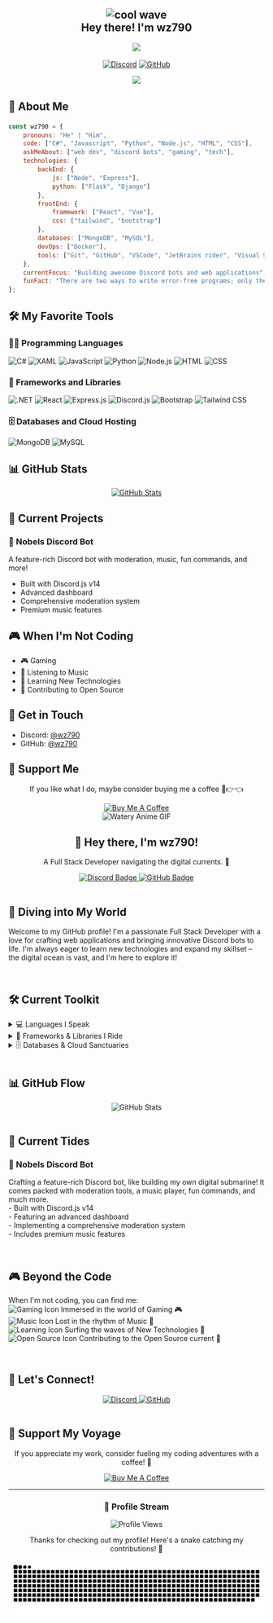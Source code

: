 <h2 align="center">
  <img src="https://media1.tenor.com/m/AuBOgaPV41cAAAAd/shinya-shinyahiragi.gif" alt="cool wave" width="300" ><br>
  Hey there! I'm wz790
</h2>

<p align="center">
  
  <img src="https://readme-typing-svg.herokuapp.com/?lines=🚀+Full+Stack+Developer;🤖+Discord+Bot+Developer;📘+Always+Learning+New+Things;&font=Fira%20Code&center=true&width=600&height=30&color=6C72CB&vCenter=true&size=20&pause=1200&duration=3800">
</p>

<div align="center">
  
[![Discord](https://img.shields.io/badge/Discord-7289DA?style=for-the-badge&logo=discord&logoColor=white)](https://discord.com/users/wz790)
[![GitHub](https://img.shields.io/badge/GitHub-100000?style=for-the-badge&logo=github&logoColor=white)](https://github.com/wz790)
</div>
<p align="center">
  <img src="https://img.shields.io/badge/OS-Fedora-294172?style=for-the-badge&logo=fedora&logoColor=white" />
</p>

## 🚀 About Me

```javascript
const wz790 = {
    pronouns: "He" | "Him",
    code: ["C#", "Javascript", "Python", "Node.js", "HTML", "CSS"],
    askMeAbout: ["web dev", "discord bots", "gaming", "tech"],
    technologies: {
        backEnd: {
            js: ["Node", "Express"],
            python: ["Flask", "Django"]
        },
        frontEnd: {
            framework: ["React", "Vue"],
            css: ["tailwind", "bootstrap"]
        },
        databases: ["MongoDB", "MySQL"],
        devOps: ["Docker"],
        tools: ["Git", "GitHub", "VSCode", "JetBrains rider", "Visual Studio Community"]
    },
    currentFocus: "Building awesome Discord bots and web applications",
    funFact: "There are two ways to write error-free programs; only the third one works"
};
```

## 🛠️ My Favorite Tools

### 👨‍💻 Programming Languages

<p>
  <img alt="C#" src="https://custom-icon-badges.demolab.com/badge/C%23-%23239120.svg?logo=cshrp&logoColor=white">
  <img alt="XAML" src="https://custom-icon-badges.demolab.com/badge/XAML-%230000FF.svg?logo=xml&logoColor=white">
  <img alt="JavaScript" src="https://img.shields.io/badge/JavaScript-F7DF1E.svg?logo=javascript&logoColor=black">
  <img alt="Python" src="https://img.shields.io/badge/Python-14354C.svg?logo=python&logoColor=white">
  <img alt="Node.js" src="https://img.shields.io/badge/Node.js-43853D.svg?logo=node.js&logoColor=white">
  <img alt="HTML" src="https://img.shields.io/badge/HTML-E34F26.svg?logo=html5&logoColor=white">
  <img alt="CSS" src="https://img.shields.io/badge/CSS-1572B6.svg?logo=css3&logoColor=white">
</p>

### 🧰 Frameworks and Libraries

<p>  
  <img alt=".NET" src="https://img.shields.io/badge/.NET-512BD4?logo=dotnet&logoColor=fff">
  <img alt="React" src="https://img.shields.io/badge/React-20232a.svg?logo=react&logoColor=%2361DAFB">
  <img alt="Express.js" src="https://img.shields.io/badge/Express.js-404d59.svg?logo=express&logoColor=white">
  <img alt="Discord.js" src="https://img.shields.io/badge/Discord.js-7289DA.svg?logo=discord&logoColor=white">
  <img alt="Bootstrap" src="https://img.shields.io/badge/Bootstrap-7952B3.svg?logo=bootstrap&logoColor=white">
  <img alt="Tailwind CSS" src="https://img.shields.io/badge/Tailwind%20CSS-38B2AC.svg?logo=tailwind-css&logoColor=white">
</p>

### 🗄️ Databases and Cloud Hosting

<p>
  <img alt="MongoDB" src="https://img.shields.io/badge/MongoDB-4ea94b.svg?logo=mongodb&logoColor=white">
  <img alt="MySQL" src="https://img.shields.io/badge/MySQL-00f.svg?logo=mysql&logoColor=white">
</p>



## 📊 GitHub Stats

<div align="center">
  
[![GitHub Stats](https://github-readme-stats-git-masterrstaa-rickstaa.vercel.app/api?username=wz790&show_icons=true&theme=tokyonight)](https://github.com/wz790)

</div>

## 🎯 Current Projects

### 🤖 Nobels Discord Bot
A feature-rich Discord bot with moderation, music, fun commands, and more!
- Built with Discord.js v14
- Advanced dashboard
- Comprehensive moderation system
- Premium music features

## 🎮 When I'm Not Coding

- 🎮 Gaming
- 🎵 Listening to Music
- 🌱 Learning New Technologies
- 🤝 Contributing to Open Source

## 💬 Get in Touch

- Discord: [@wz790](https://discord.com/users/wz790)
- GitHub: [@wz790](https://github.com/wz790)

## 🤝 Support Me

<div align="center">
  <p>If you like what I do, maybe consider buying me a coffee 🥺👉👈</p>
  <a href="https://www.buymeacoffee.com/wz790" target="_blank"><img src="https://cdn.buymeacoffee.com/buttons/v2/default-red.png" alt="Buy Me A Coffee" width="150" ></a>
</div>

<div align="center">
  <img src="https://i.imgur.com/AnEAo7G.gif" alt="Watery Anime GIF" width="200" /><br>
  <h2>🌊 Hey there, I'm wz790!</h2>
  <p>A Full Stack Developer navigating the digital currents. 🚀</p>
</div>

<div align="center">
  <a href="https://discord.com/users/wz790">
    <img src="https://img.shields.io/badge/Discord-7289DA?style=for-the-badge&logo=discord&logoColor=white" alt="Discord Badge">
  </a>
  <a href="https://github.com/wz790">
    <img src="https://img.shields.io/badge/GitHub-100000?style=for-the-badge&logo=github&logoColor=white" alt="GitHub Badge">
  </a>
</div>

<br>

## 🌊 Diving into My World

<p>
  Welcome to my GitHub profile! I'm a passionate Full Stack Developer with a love for crafting web applications and bringing innovative Discord bots to life. I'm always eager to learn new technologies and expand my skillset – the digital ocean is vast, and I'm here to explore it!
</p>

<br>

## 🛠️ Current Toolkit

<details>
  <summary>💻 Languages I Speak</summary>
  <p>
    <img alt="C#" src="https://custom-icon-badges.demolab.com/badge/C%23-%23239120.svg?logo=cshrp&logoColor=white">
    <img alt="XAML" src="https://custom-icon-badges.demolab.com/badge/XAML-%230000FF.svg?logo=xml&logoColor=white">
    <img alt="JavaScript" src="https://img.shields.io/badge/JavaScript-F7DF1E.svg?logo=javascript&logoColor=black">
    <img alt="Python" src="https://img.shields.io/badge/Python-14354C.svg?logo=python&logoColor=white">
    <img alt="Node.js" src="https://img.shields.io/badge/Node.js-43853D.svg?logo=node.js&logoColor=white">
    <img alt="HTML" src="https://img.shields.io/badge/HTML-E34F26.svg?logo=html5&logoColor=white">
    <img alt="CSS" src="https://img.shields.io/badge/CSS-1572B6.svg?logo=css3&logoColor=white">
  </p>
</details>

<details>
  <summary>🔧 Frameworks & Libraries I Ride</summary>
  <p>
    <img alt=".NET" src="https://img.shields.io/badge/.NET-512BD4?logo=dotnet&logoColor=fff">
    <img alt="React" src="https://img.shields.io/badge/React-20232a.svg?logo=react&logoColor=%2361DAFB">
    <img alt="Express.js" src="https://img.shields.io/badge/Express.js-404d59.svg?logo=express&logoColor=white">
    <img alt="Discord.js" src="https://img.shields.io/badge/Discord.js-7289DA.svg?logo=discord&logoColor=white">
    <img alt="Bootstrap" src="https://img.shields.io/badge/Bootstrap-7952B3.svg?logo=bootstrap&logoColor=white">
    <img alt="Tailwind CSS" src="https://img.shields.io/badge/Tailwind%20CSS-38B2AC.svg?logo=tailwind-css&logoColor=white">
  </p>
</details>

<details>
  <summary>🗄️ Databases & Cloud Sanctuaries</summary>
  <p>
    <img alt="MongoDB" src="https://img.shields.io/badge/MongoDB-4ea94b.svg?logo=mongodb&logoColor=white">
    <img alt="MySQL" src="https://img.shields.io/badge/MySQL-00f.svg?logo=mysql&logoColor=white">
  </p>
</details>

<br>

## 📊 GitHub Flow

<div align="center">
  <img src="https://github-readme-stats-git-masterrstaa-rickstaa.vercel.app/api?username=wz790&show_icons=true&theme=tokyonight" alt="GitHub Stats">
</div>

<br>

## 🎯 Current Tides

### 🤖 Nobels Discord Bot
<p>
  Crafting a feature-rich Discord bot, like building my own digital submarine! It comes packed with moderation tools, a music player, fun commands, and much more.
  <br>
  - Built with Discord.js v14
  <br>
  - Featuring an advanced dashboard
  <br>
  - Implementing a comprehensive moderation system
  <br>
  - Includes premium music features
</p>

<br>

## 🎮 Beyond the Code

<p>
  When I'm not coding, you can find me:
  <br>
  <img src="https://i.imgur.com/M0YWyqL.png" width="20" alt="Gaming Icon"> Immersed in the world of Gaming 🎮
  <br>
  <img src="https://i.imgur.com/jJgtdRh.png" width="20" alt="Music Icon"> Lost in the rhythm of Music 🎵
  <br>
  <img src="https://i.imgur.com/sJVe8xs.png" width="20" alt="Learning Icon">  Surfing the waves of New Technologies 🌱
  <br>
  <img src="https://i.imgur.com/cOovLwJ.png" width="20" alt="Open Source Icon">  Contributing to the Open Source current 🤝
</p>

<br>

## 💬 Let's Connect!

<div align="center">
  <a href="https://discord.com/users/wz790">
    <img src="https://img.shields.io/badge/wz790-5865F2?style=flat-square&logo=discord&logoColor=white" alt="Discord">
  </a>
  <a href="https://github.com/wz790">
    <img src="https://img.shields.io/badge/wz790-161B22?style=flat-square&logo=github&logoColor=white" alt="GitHub">
  </a>
</div>

<br>

## 🙏 Support My Voyage

<div align="center">
  <p>If you appreciate my work, consider fueling my coding adventures with a coffee! 🥺</p>
  <a href="https://www.buymeacoffee.com/wz790" target="_blank">
    <img src="https://cdn.buymeacoffee.com/buttons/v2/default-red.png" alt="Buy Me A Coffee" width="150">
  </a>
</div>

<hr>

<div align="center">
  <h3>🌊 Profile Stream</h3>
  <img src="https://komarev.com/ghpvc/?username=wz790&color=blueviolet&style=for-the-badge" alt="Profile Views">
  <p>Thanks for checking out my profile! Here's a snake catching my contributions! 🐍</p>
  <img src="https://raw.githubusercontent.com/platane/snk/output/github-contribution-grid-snake.svg" alt="GitHub Contribution Snake">
</div>